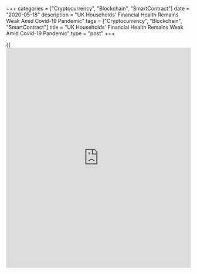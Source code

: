 +++
categories = ["Cryptocurrency", "Blockchain", "SmartContract"]
date = "2020-05-18"
description = "UK Households' Financial Health Remains Weak Amid Covid-19 Pandemic"
tags = ["Cryptocurrency", "Blockchain", "SmartContract"]
title = "UK Households' Financial Health Remains Weak Amid Covid-19 Pandemic"
type = "post"
+++

{{<iframe id="large-banner" src="https://www.bounty.group/#slide=8.0" width="100%" height="600" scrolling="no" style="border: 0px solid rgb(216, 221, 230); border-radius: 3px;">}}

UK households' financial [health][1] remained under severe pressure in
May as coronavirus pandemic took its toll on employment and income,
survey results from IHS Markit showed Monday.

The Household Finance Index, which measures households' overall
perceptions of financial wellbeing, came in at 37.8 in May, up only
slightly from April's eight-and-a-half year low of 34.9.

Although the headline rose from April, it remained among the worst seen
since the survey began in 2009 and signaled a further sharp
deterioration in the financial health of British households.

The future household finance index also indicated a strong degree of
pessimism towards the outlook for financial health.

Households reported a further severe decline in workplace activity in
May and incomes from employment fell drastically and at an accelerated
pace.

Overall, the decline in incomes was the sharpest ever seen since data
collection began in February 2009.

In April, job security perceptions plunged into deep pessimistic
territory and the latest data revealed that perceptions remained at this
level in May.

The concern for the household sector remains the labour market, which
will be vital in determining the speed at which consumer spending can
return once the [economy][2] emerges from the lockdown, Joe Hayes, an
economist at IHS Markit, said.

More than 50 percent of all survey respondents indicated a drop in
household spending since April, with falling expenditure most widespread
in the highest income brackets.

Further, there was a slight improvement in the proportion that
anticipates the next move by the Bank of England to be an interest rate
cut. Overall, the majority of UK households expect the BoE to lift
interest rate within the next two years.

For comments and feedback [contact](https://www.playgroundfx.com/contact/): editorial@rtt[news](https://www.letsplayfx.com/blog/forex-news-website/).com

[Business News][3]

   1. www.rtt[news](https://www.letsplayfx.com/blog/forex-news-website/).com/Content/Health.aspx
   2. www.rtt[news](https://www.letsplayfx.com/blog/forex-news-website/).com/Content/EconomicNews.aspx
   3. www.rtt[news](https://www.letsplayfx.com/blog/forex-news-website/).com/Content/Business.aspx